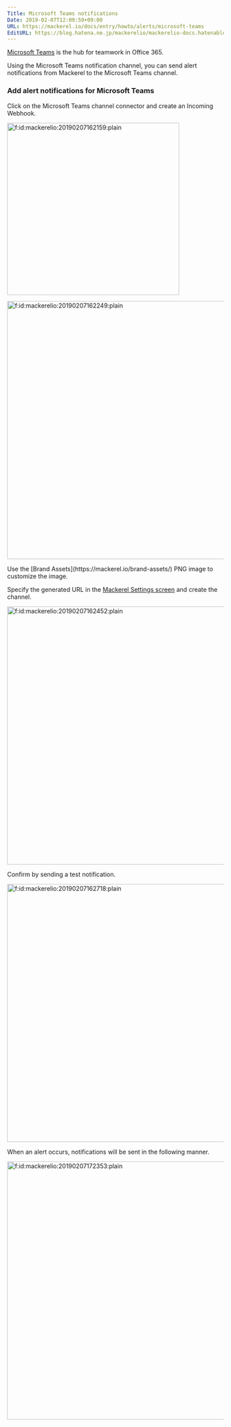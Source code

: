 ```yaml
---
Title: Microsoft Teams notifications
Date: 2019-02-07T12:09:59+09:00
URL: https://mackerel.io/docs/entry/howto/alerts/microsoft-teams
EditURL: https://blog.hatena.ne.jp/mackerelio/mackerelio-docs.hatenablog.mackerel.io/atom/entry/98012380860295260
---
```


[Microsoft Teams](https://teams.microsoft.com) is the hub for teamwork in Office 365.

Using the  Microsoft Teams notification channel, you can send alert notifications from Mackerel to the Microsoft Teams channel.

### Add alert notifications for Microsoft Teams
Click on the Microsoft Teams channel connector and create an Incoming Webhook.
<p><span itemscope itemtype="http://schema.org/Photograph"><img src="https://cdn-ak.f.st-hatena.com/images/fotolife/m/mackerelio/20190207/20190207162159.png" alt="f:id:mackerelio:20190207162159:plain" title="f:id:mackerelio:20190207162159:plain" class="hatena-fotolife" itemprop="image" width="400"></span></p>
<p><span itemscope itemtype="http://schema.org/Photograph"><img src="https://cdn-ak.f.st-hatena.com/images/fotolife/m/mackerelio/20190207/20190207162249.png" alt="f:id:mackerelio:20190207162249:plain" title="f:id:mackerelio:20190207162249:plain" class="hatena-fotolife" itemprop="image" width="600"></span></p>
Use the [Brand Assets](https://mackerel.io/brand-assets/) PNG image to customize the image.

Specify the generated URL in the [Mackerel Settings screen](https://mackerel.io/my/channels?new=microsoft-teams) and create the channel.
<p><span itemscope itemtype="http://schema.org/Photograph"><img src="https://cdn-ak.f.st-hatena.com/images/fotolife/m/mackerelio/20190207/20190207162452.png" alt="f:id:mackerelio:20190207162452:plain" title="f:id:mackerelio:20190207162452:plain" class="hatena-fotolife" itemprop="image" width="600"></span></p>
Confirm by sending a test notification. 
<p><span itemscope itemtype="http://schema.org/Photograph"><img src="https://cdn-ak.f.st-hatena.com/images/fotolife/m/mackerelio/20190207/20190207162718.png" alt="f:id:mackerelio:20190207162718:plain" title="f:id:mackerelio:20190207162718:plain" class="hatena-fotolife" itemprop="image" width="600"></span></p>
When an alert occurs, notifications will be sent in the following manner.
<p><span itemscope itemtype="http://schema.org/Photograph"><img src="https://cdn-ak.f.st-hatena.com/images/fotolife/m/mackerelio/20190207/20190207172353.png" alt="f:id:mackerelio:20190207172353:plain" title="f:id:mackerelio:20190207172353:plain" class="hatena-fotolife" itemprop="image" width="600"></span></p>


